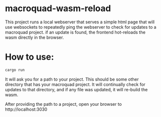 # macroquad-wasm-reload

This project runs a local webserver that serves a simple html page that will
use websockets to repeatedly ping the webserver to check for updates to a macroquad project.
if an update is found, the frontend hot-reloads the wasm directly in the browser.

# How to use:

```sh
cargo run
```

It will ask you for a path to your project. This should be some other directory
that has your macroquad project. It will continually check for updates to that directory, and if any file was updated, it will re-build the wasm.

After providing the path to a project, open your browser to http://localhost:3030


